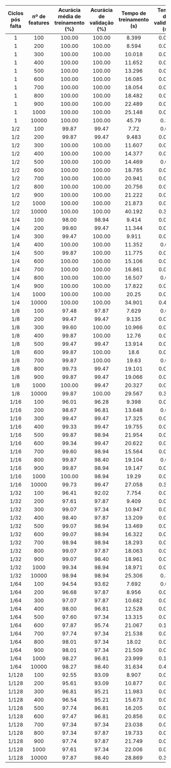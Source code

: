 |Ciclos pós falta| nº de features | Acurácia média de treinamento (%) | Acurácia de validação (%) | Tempo de treinamento (s) | Tempo de validação (s) |
|:---:|:---:|:---:|:---:|:---:|:---:|
|1|100|100.00|100.00|8.399|0.011|
|1|200|100.00|100.00|8.594|0.013|
|1|300|100.00|100.00|10.018|0.019|
|1|400|100.00|100.00|11.652|0.025|
|1|500|100.00|100.00|13.296|0.036|
|1|600|100.00|100.00|16.085|0.046|
|1|700|100.00|100.00|18.054|0.054|
|1|800|100.00|100.00|18.482|0.051|
|1|900|100.00|100.00|22.489|0.068|
|1|1000|100.00|100.00|25.148|0.066|
|1|10000|100.00|100.00|45.79|0.39|
|1/2|100|99.87|99.47|7.72|0.01|
|1/2|200|99.87|99.47|9.483|0.014|
|1/2|300|100.00|100.00|11.607|0.032|
|1/2|400|100.00|100.00|14.377|0.035|
|1/2|500|100.00|100.00|14.469|0.04|
|1/2|600|100.00|100.00|18.785|0.047|
|1/2|700|100.00|100.00|20.941|0.047|
|1/2|800|100.00|100.00|20.756|0.083|
|1/2|900|100.00|100.00|21.222|0.077|
|1/2|1000|100.00|100.00|21.873|0.061|
|1/2|10000|100.00|100.00|40.192|0.372|
|1/4|100|98.00|98.94|9.414|0.023|
|1/4|200|99.60|99.47|11.344|0.018|
|1/4|300|99.47|100.00|9.911|0.016|
|1/4|400|100.00|100.00|11.352|0.02|
|1/4|500|99.87|100.00|11.775|0.023|
|1/4|600|100.00|100.00|15.106|0.032|
|1/4|700|100.00|100.00|16.861|0.037|
|1/4|800|100.00|100.00|16.507|0.04|
|1/4|900|100.00|100.00|17.822|0.045|
|1/4|1000|100.00|100.00|20.25|0.065|
|1/4|10000|100.00|100.00|34.901|0.401|
|1/8|100|97.48|97.87|7.629|0.01|
|1/8|200|99.47|99.47|9.135|0.015|
|1/8|300|99.60|100.00|10.966|0.054|
|1/8|400|99.87|100.00|12.76|0.034|
|1/8|500|99.47|99.47|13.914|0.031|
|1/8|600|99.87|100.00|18.6|0.092|
|1/8|700|99.87|100.00|19.63|0.07|
|1/8|800|99.73|99.47|19.101|0.051|
|1/8|900|99.87|99.47|19.066|0.064|
|1/8|1000|100.00|99.47|20.327|0.056|
|1/8|10000|99.87|100.00|29.567|0.377|
|1/16|100|96.01|96.28|9.398|0.044|
|1/16|200|98.67|96.81|13.648|0.04|
|1/16|300|99.47|99.47|17.325|0.054|
|1/16|400|99.33|99.47|19.755|0.036|
|1/16|500|99.87|98.94|21.954|0.076|
|1/16|600|99.34|99.47|20.622|0.047|
|1/16|700|99.60|98.94|15.564|0.037|
|1/16|800|99.87|98.40|19.104|0.05|
|1/16|900|99.87|98.94|19.147|0.055|
|1/16|1000|100.00|98.94|19.29|0.057|
|1/16|10000|99.73|99.47|27.058|0.396|
|1/32|100|96.41|92.02|7.754|0.023|
|1/32|200|97.61|97.87|9.409|0.014|
|1/32|300|99.07|97.34|10.947|0.045|
|1/32|400|98.40|97.87|13.209|0.051|
|1/32|500|99.07|98.94|13.469|0.028|
|1/32|600|99.07|98.94|16.322|0.042|
|1/32|700|98.94|98.94|18.293|0.071|
|1/32|800|99.07|97.87|18.063|0.044|
|1/32|900|99.07|98.40|18.961|0.065|
|1/32|1000|99.34|98.94|18.971|0.066|
|1/32|10000|98.94|98.94|25.306|0.39|
|1/64|100|94.54|93.62|7.692|0.01|
|1/64|200|96.68|97.87|8.956|0.016|
|1/64|300|97.07|97.87|10.682|0.031|
|1/64|400|98.00|96.81|12.528|0.025|
|1/64|500|97.60|97.34|13.315|0.029|
|1/64|600|97.87|95.74|21.067|0.115|
|1/64|700|97.74|97.34|21.538|0.047|
|1/64|800|98.01|97.34|18.02|0.049|
|1/64|900|98.01|97.34|21.509|0.048|
|1/64|1000|98.27|96.81|23.999|0.128|
|1/64|10000|98.27|98.40|31.634|0.401|
|1/128|100|92.55|93.09|8.907|0.013|
|1/128|200|95.61|93.09|10.877|0.061|
|1/128|300|96.81|95.21|11.983|0.038|
|1/128|400|96.54|95.21|15.673|0.038|
|1/128|500|97.74|96.81|16.205|0.037|
|1/128|600|97.47|96.81|20.856|0.041|
|1/128|700|97.34|97.34|23.038|0.052|
|1/128|800|97.34|97.87|19.733|0.061|
|1/128|900|97.74|97.87|21.749|0.099|
|1/128|1000|97.61|97.34|22.006|0.062|
|1/128|10000|97.87|98.40|28.869|0.394|